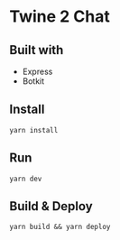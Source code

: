 # Twine 2 Chat

## Built with
- Express
- Botkit

## Install
`yarn install`

## Run
`yarn dev`

## Build & Deploy
`yarn build && yarn deploy`
